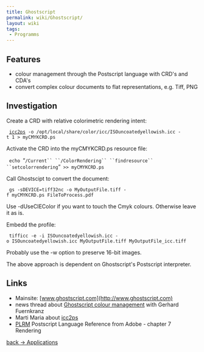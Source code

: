 ```yaml
---
title: Ghostscript
permalink: wiki/Ghostscript/
layout: wiki
tags:
 - Programms
---
```


Features
--------

-   colour management through the Postscript language with CRD's and
    CDA's
-   convert complex colour documents to flat representations, e.g. Tiff,
    PNG

Investigation
-------------

Create a CRD with relative colorimetric rendering intent:

` `[`icc2ps`](http://www.littlecms.com/)` -o /opt/local/share/color/icc/ISOuncoatedyellowish.icc -t 1 > myCMYKCRD.ps`

Activate the CRD into the myCMYKCRD.ps resource file:

` echo `“`/Current`` ``/ColorRendering`` ``findresource`` ``setcolorrendering`”` >> myCMYKCRD.ps`

Call Ghostscipt to convert the document:

` gs -sDEVICE=tiff32nc -o MyOutputFile.tiff -f myCMYKCRD.ps FileToProcess.pdf`

Use -dUseCIEColor if you want to touch the Cmyk colours. Otherwise leave
it as is.

Embedd the profile:

` tifficc -e -i ISOuncoatedyellowish.icc -o ISOuncoatedyellowish.icc MyOutputFile.tiff MyOutputFile_icc.tiff`

Probably use the -w option to preserve 16-bit images.

The above approach is dependent on Ghostscript's Postscript interpreter.

Links
-----

-   Mainsite: [www.ghostscript.com](http://www.ghostscript.com)
-   news thread about [Ghostscript colour
    management](http://newsgroups.derkeiler.com/Archive/Comp/comp.lang.postscript/2007-08/msg00019.html)
    with Gerhard Fuernkranz
-   Marti Maria about
    [icc2ps](http://sourceforge.net/mailarchive/forum.php?thread_name=00004456.3EBBBE6F%40david.englram.de&forum_name=lcms-user)
-   [PLRM](http://www.adobe.com/products/postscript/pdfs/PLRM.pdf)
    Postscript Language Reference from Adobe - chapter 7 Rendering

[back -&gt; Applications](/wiki/Applications "wikilink")
